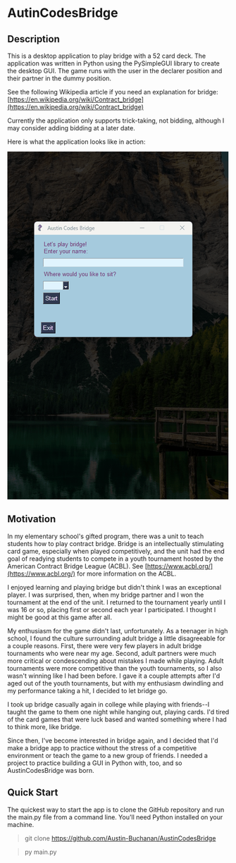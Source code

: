 # AutinCodesBridge

## Description
This is a desktop application to play bridge with a 52 card deck. The application was written in Python using the PySimpleGUI library to create the desktop GUI. The game runs with the user in the declarer position and their partner in the dummy position. 

See the following Wikipedia article if you need an explanation for bridge: [https://en.wikipedia.org/wiki/Contract_bridge](https://en.wikipedia.org/wiki/Contract_bridge)

Currently the application only supports trick-taking, not bidding, although I may consider adding bidding at a later date. 

Here is what the application looks like in action:

![Demo Recording](https://github.com/Austin-Buchanan/AustinCodesBridge/blob/main/Images_and_Videos/AustinCodesBridge_Demo.gif)

## Motivation
In my elementary school's gifted program, there was a unit to teach students how to play contract bridge. Bridge is an intellectually stimulating card game, especially when played competitively, and the unit had the end goal of readying students to compete in a youth tournament hosted by the American Contract Bridge League (ACBL). See [https://www.acbl.org/](https://www.acbl.org/) for more information on the ACBL. 

I enjoyed learning and playing bridge but didn't think I was an exceptional player. I was surprised, then, when my bridge partner and I won the tournament at the end of the unit. I returned to the tournament yearly until I was 16 or so, placing first or second each year I participated. I thought I might be good at this game after all. 

My enthusiasm for the game didn't last, unfortunately. As a teenager in high school, I found the culture surrounding adult bridge a little disagreeable for a couple reasons. First, there were very few players in adult bridge tournaments who were near my age. Second, adult partners were much more critical or condescending about mistakes I made while playing. Adult tournaments were more competitive than the youth tournaments, so I also wasn't winning like I had been before. I gave it a couple attempts after I'd aged out of the youth tournaments, but with my enthusiasm dwindling and my performance taking a hit, I decided to let bridge go. 

I took up bridge casually again in college while playing with friends--I taught the game to them one night while hanging out, playing cards. I'd tired of the card games that were luck based and wanted something where I had to think more, like bridge.

Since then, I've become interested in bridge again, and I decided that I'd make a bridge app to practice without the stress of a competitive environment or teach the game to a new group of friends. I needed a project to practice building a GUI in Python with, too, and so AustinCodesBridge was born. 

## Quick Start 
The quickest way to start the app is to clone the GitHub repository and run the main.py file from a command line. You'll need Python installed on your machine.

> git clone https://github.com/Austin-Buchanan/AustinCodesBridge

> py main.py
